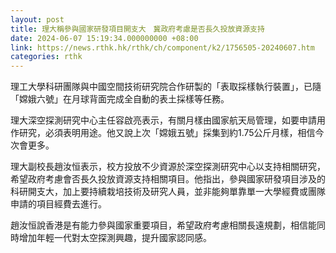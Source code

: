 ```yaml
---
layout: post
title: 理大稱參與國家研發項目開支大　冀政府考慮是否長久投放資源支持
date: 2024-06-07 15:19:34.000000000 +08:00
link: https://news.rthk.hk/rthk/ch/component/k2/1756505-20240607.htm
categories: rthk
---
```


理工大學科研團隊與中國空間技術研究院合作研製的「表取採樣執行裝置」，已隨「嫦娥六號」在月球背面完成全自動的表土採樣等任務。

理大深空探測研究中心主任容啟亮表示，有關月樣由國家航天局管理，如要申請用作研究，必須表明用途。他又說上次「嫦娥五號」採集到約1.75公斤月樣，相信今次會更多。

理大副校長趙汝恒表示，校方投放不少資源於深空探測研究中心以支持相關研究，希望政府考慮會否長久投放資源支持相關項目。他指出，參與國家研發項目涉及的科研開支大，加上要持續栽培技術及研究人員，並非能夠單靠單一大學經費或團隊申請的項目經費去進行。

趙汝恒說香港是有能力參與國家重要項目，希望政府考慮相關長遠規劃，相信能同時增加年輕一代對太空探測興趣，提升國家認同感。
